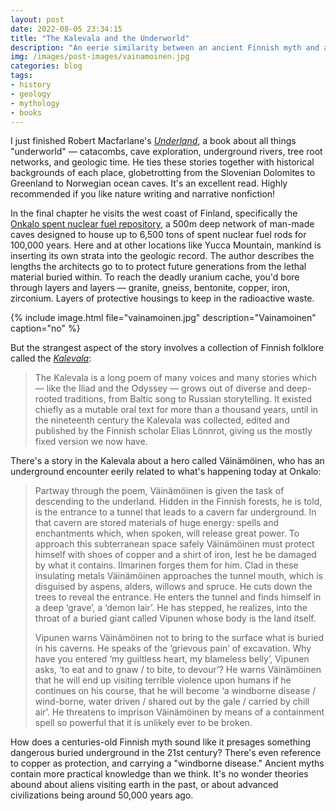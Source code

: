 ```yaml
---
layout: post
date: 2022-08-05 23:34:15
title: "The Kalevala and the Underworld"
description: "An eerie similarity between an ancient Finnish myth and a deep geological nuclear repository."
img: /images/post-images/vainamoinen.jpg
categories: blog
tags:
- history
- geology
- mythology
- books
---
```


I just finished Robert Macfarlane's _[Underland](/books/macfarlane-underland/ "Underland")_, a book about all things "underworld" — catacombs, cave exploration, underground rivers, tree root networks, and geologic time. He ties these stories together with historical backgrounds of each place, globetrotting from the Slovenian Dolomites to Greenland to Norwegian ocean caves.  It's an excellent read. Highly recommended if you like nature writing and narrative nonfiction!

In the final chapter he visits the west coast of Finland, specifically the [Onkalo spent nuclear fuel repository](https://en.wikipedia.org/wiki/Onkalo_spent_nuclear_fuel_repository "Onkalo fuel repository"), a 500m deep network of man-made caves designed to house up to 6,500 tons of spent nuclear fuel rods for 100,000 years. Here and at other locations like Yucca Mountain, mankind is inserting its own strata into the geologic record. The author describes the lengths the architects go to to protect future generations from the lethal material buried within. To reach the deadly uranium cache, you'd bore through layers and layers — granite, gneiss, bentonite, copper, iron, zirconium. Layers of protective housings to keep in the radioactive waste.  

{% include image.html file="vainamoinen.jpg" description="Vainamoinen" caption="no" %}

But the strangest aspect of the story involves a collection of Finnish folklore called the _[Kalevala](https://en.wikipedia.org/wiki/Kalevala "Kalevala")_:  

> The Kalevala is a long poem of many voices and many stories which — like the Iliad and the Odyssey — grows out of diverse and deep-rooted traditions, from Baltic song to Russian storytelling. It existed chiefly as a mutable oral text for more than a thousand years, until in the nineteenth century the Kalevala was collected, edited and published by the Finnish scholar Elias Lönnrot, giving us the mostly fixed version we now have.  

There's a story in the Kalevala about a hero called Väinämöinen, who has an underground encounter eerily related to what's happening today at Onkalo:  
 
> Partway through the poem, Väinämöinen is given the task of descending to the underland. Hidden in the Finnish forests, he is told, is the entrance to a tunnel that leads to a cavern far underground. In that cavern are stored materials of huge energy: spells and enchantments which, when spoken, will release great power. To approach this subterranean space safely Väinämöinen must protect himself with shoes of copper and a shirt of iron, lest he be damaged by what it contains. Ilmarinen forges them for him. Clad in these insulating metals Väinämöinen approaches the tunnel mouth, which is disguised by aspens, alders, willows and spruce. He cuts down the trees to reveal the entrance. He enters the tunnel and finds himself in a deep ‘grave’, a ‘demon lair’. He has stepped, he realizes, into the throat of a buried giant called Vipunen whose body is the land itself.  
>
> Vipunen warns Väinämöinen not to bring to the surface what is buried in his caverns. He speaks of the ‘grievous pain’ of excavation. Why have you entered ‘my guiltless heart, my blameless belly’, Vipunen asks, ‘to eat and to gnaw / to bite, to devour’? He warns Väinämöinen that he will end up visiting terrible violence upon humans if he continues on his course, that he will become ‘a windborne disease / wind-borne, water driven / shared out by the gale / carried by chill air’. He threatens to imprison Väinämöinen by means of a containment spell so powerful that it is unlikely ever to be broken.  

How does a centuries-old Finnish myth sound like it presages something dangerous buried underground in the 21st century? There's even reference to copper as protection, and carrying a "windborne disease." Ancient myths contain more practical knowledge than we think. It's no wonder theories abound about aliens visiting earth in the past, or about advanced civilizations being around 50,000 years ago.  
